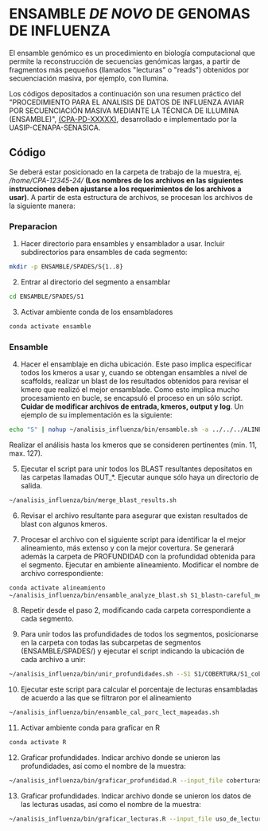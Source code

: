 # ENSAMBLE *DE NOVO* DE GENOMAS DE INFLUENZA 

El ensamble genómico es un procedimiento en biología computacional que permite la reconstrucción de secuencias genómicas largas, a partir de fragmentos más pequeños (llamados "lecturas" o "reads") obtenidos por secuenciación masiva, por ejemplo, con Ilumina. 

Los códigos depositados a continuación son una resumen práctico del "PROCEDIMIENTO PARA EL ANALISIS DE DATOS DE INFLUENZA AVIAR POR SECUENCIACIÓN MASIVA MEDIANTE LA TÉCNICA DE ILLUMINA  
 (ENSAMBLE)", <ins>(CPA-PD-XXXXX)</ins>, desarrollado e implementado por la UASIP-CENAPA-SENASICA.

 ## Código
Se deberá estar posicionado en la carpeta de trabajo de la muestra, ej. */home/CPA-12345-24/* **(Los nombres de los archivos en las siguientes instrucciones deben ajustarse a los requerimientos de los archivos a usar)**. A partir de esta estructura de archivos, se procesan los archivos de la siguiente manera:

### Preparacion
1. Hacer directorio para ensambles y ensamblador a usar. Incluir subdirectorios para ensambles de cada segmento:
```bash
mkdir -p ENSAMBLE/SPADES/S{1..8}
```

2. Entrar al directorio del segmento a ensamblar
```bash
cd ENSAMBLE/SPADES/S1
```

3. Activar ambiente conda de los ensambladores
```bash
conda activate ensamble
```

### Ensamble
4. Hacer el ensamblaje en dicha ubicación. Este paso implica especificar todos los kmeros a usar y, cuando se obtengan ensambles a nivel de scaffolds, realizar un blast de los resultados obtenidos para revisar el kmero que realizó el mejor ensamblade. Como esto implica mucho procesamiento en bucle, se encapsuló el proceso en un sólo script. **Cuidar de modificar archivos de entrada, kmeros, output y log**. Un ejemplo de su implementación es la siguiente:

```bash
echo "S" | nohup ~/analisis_influenza/bin/ensamble.sh -a ../../../ALINEAMIENTO/BWA/S1/s1_reads_r1.fq.gz -b ../../../ALINEAMIENTO/BWA/S1/s1_reads_r2.fq.gz -x ../../../ALINEAMIENTO/BWA/S1/s1_reads_u1.fq.gz -y ../../../ALINEAMIENTO/BWA/S1/s1_reads_u2.fq.gz -t 26 --kini 11 --kfin 127 -o OUT_11_127 >log_11_127 2>&1 &
```

Realizar el análisis hasta los kmeros que se consideren pertinentes (min. 11, max. 127).

5. Ejecutar el script para unir todos los BLAST resultantes depositatos en las carpetas llamadas OUT_*. Ejecutar aunque sólo haya un directorio de salida.
```bash
~/analisis_influenza/bin/merge_blast_results.sh
```

6. Revisar el archivo resultante para asegurar que existan resultados de blast con algunos kmeros.

7. Procesar el archivo con el siguiente script para identificar la el mejor alineamiento, más extenso y con la mejor covertura. Se generará además la carpeta de PROFUNDIDAD con la profundidad obtenida para el segmento. Ejecutar en ambiente alineamiento. Modificar el nombre de archivo correspondiente:
```bash
conda activate alineamiento
~/analisis_influenza/bin/ensamble_analyze_blast.sh S1_blastn-careful_merged.txt
```

8. Repetir desde el paso 2, modificando cada carpeta correspondiente a cada segmento.

9. Para unir todos las profundidades de todos los segmentos, posicionarse en la carpeta con todas las subcarpetas de segmentos (ENSAMBLE/SPADES/) y ejecutar el script indicando la ubicación de cada archivo a unir:
```bash
~/analisis_influenza/bin/unir_profundidades.sh --S1 S1/COBERTURA/S1_cobertura --S2 S2/COBERTURA/S2_cobertura --S3 S3/COBERTURA/S3_cobertura --S4 S4/COBERTURA/S4_cobertura --S5 S5/COBERTURA/S5_cobertura --S6 S6/COBERTURA/S6_cobertura --S7 S7/COBERTURA/S7_cobertura --S8 S8/COBERTURA/S8_cobertura
```

10. Ejecutar este script para calcular el porcentaje de lecturas ensambladas de acuerdo a las que se filtraron por el alineamiento
```bash
~/analisis_influenza/bin/ensamble_cal_porc_lect_mapeadas.sh
```

11. Activar ambiente conda para graficar en R
```bash
conda activate R
```

12. Graficar profundidades. Indicar archivo donde se unieron las profundidades, así como el nombre de la muestra:
```bash
~/analisis_influenza/bin/graficar_profundidad.R --input_file coberturas_finales.tsv --muestra CPA-00245-25-P1-1
```

13.  Graficar profundidades. Indicar archivo donde se unieron los datos de las lecturas usadas, así como el nombre de la muestra:
```bash
~/analisis_influenza/bin/graficar_lecturas.R --input_file uso_de_lecturas.tsv --muestra CPA-00245-25-P1-1
```